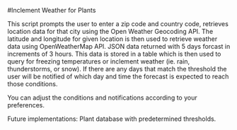 #Inclement Weather for Plants

This script prompts the user to enter a zip code and country code, retrieves location data for that city using the Open Weather Geocoding API. The latitude and longitude for given location is then used to retrieve weather data using OpenWeatherMap API. JSON data returned with 5 days forcast in increments of 3 hours. This data is stored in a table which is then used to query for freezing temperatures or inclement weather (ie. rain, thunderstorms, or snow). If there are any days that match the threshold the user will be notified of which day and time the forecast is expected to reach those conditions.

You can adjust the conditions and notifications according to your preferences.

Future implementations:
Plant database with predetermined thresholds.
